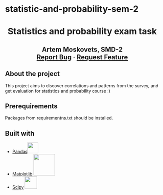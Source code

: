 # statistic-and-probability-sem-2
<p align="center">
  <h1 align="center">Statistics and probability exam task</h1>

  <h2 align="center">
 Artem Moskovets, SMD-2
    <br />
    <a href="https://github.com/artemka169/stats-probability-exam/issues">Report Bug</a>
    ·
    <a href="https://github.com/artemka169/stats-probability-exam/pulls">Request Feature</a>
  </p>
</p>

<!-- ABOUT THE PROJECT -->
## About the project

This project aims to discover correlations and patterns from the survey, and get evaluation for statistics and probability course :) 


<!-- PREREQUISITES -->

## Prerequirements
Packages from requirementns.txt should be installed.

<!-- Built with -->
## Built with
* [Pandas](https://pandas.pydata.org/docs/)<img src="https://www.kindpng.com/picc/m/574-5747046_python-pandas-logo-transparent-hd-png-download.png" width="35">
* [Matplotlib](https://matplotlib.org/) <img src="https://matplotlib.org/stable/_static/images/logo2.svg" width="70">
* [Scipy](https://docs.scipy.org/doc/scipy/) <img src="https://www.fullstackpython.com/img/logos/scipy.png" width="40">
>

